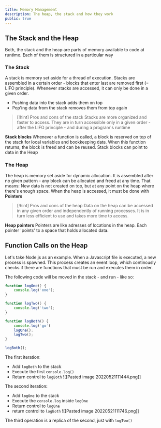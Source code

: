 ```yaml
---
title: Memory Management
description: The heap, the stack and how they work
public: true
---
```



## The Stack and the Heap
Both, the stack and the heap are parts of memory available to code at runtime. Each of them is structured in a particular way

### The Stack
A stack is memory set aside for a thread of execution. Stacks are assembled in a certain order - blocks that enter last are removed first (= LIFO principle). Whenever stacks are accessed, it can only be done in a given order.
- Pushing data into the stack adds them on top
- Pop'ing data from the stack removes them from top again

> [!hint] Pros and cons of the stack
> Stacks are more organized and faster to access. They are in turn accessible only in a given order - after the LIFO principle - and during a program's runtime

**Stack blocks**
Whenever a function is called, a block is reserved on top of the stack for local variables and bookkeeping data. When this function returns, the block is freed and can be reused.
Stack blocks can point to data in the Heap

### The Heap
The heap is memory set aside for dynamic allocation. It is assembled after no given pattern - any block can be allocated and freed at any time. That means: New data is not created on top, but at any point on the heap where there's enough space. When the heap is accessed, it must be done with **Pointers**

> [!hint] Pros and cons of the heap
> Data on the heap can be accessed in any given order and independently of running processes. It is in turn less efficient to use and takes more time to access.

**Heap pointers**
Pointers are like adresses of locations in the heap. Each pointer 'points' to a space that holds allocated data.


## Function Calls on the Heap
Let's take Node.js as an example. When a Javascript file is executed, a new process is spawned. This process creates an event loop, which continously checks if there are functions that must be run and executes them in order.

The following code will be moved in the stack - and run - like so:

```ts
function logOne() {
	console.log('one');
}

function logTwo() {
	console.log('two');
}

function logBoth() {
	console.log('go')
	logOne();
	logTwo();
}

logBoth();
```

The first iteration:
- Add `logBoth` to the stack
- Execute the first `console.log()`
- Return control to `logBoth`
![[Pasted image 20220521111444.png]]

The second iteration:
- Add `logOne` to the stack
- Execute the `console.log` inside `logOne`
- Return control to `logOne`
- return control to `logBoth`
![[Pasted image 20220521111746.png]]

The third operation is a replica of the second, just with `logTwo()`